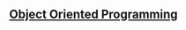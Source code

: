 ## [Object Oriented Programming](https://www.notion.so/ramidem/Object-Oriented-Programming-9ba7a18213c24ecc82242d474f3d7cbd)
